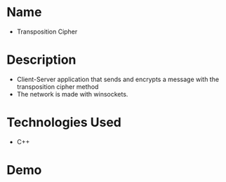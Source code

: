 # Name
-  Transposition Cipher

# Description 
- Client-Server application that sends and encrypts a message with the transposition cipher method
- The network is made with winsockets.

# Technologies Used 
 - C++

# Demo
